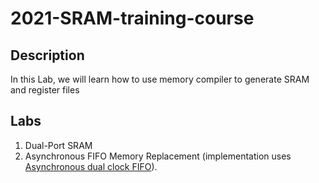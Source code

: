 # 2021-SRAM-training-course
## Description
In this Lab, we will learn how to use memory compiler to generate SRAM and register files
## Labs
1. Dual-Port SRAM
2. Asynchronous FIFO Memory Replacement (implementation uses [Asynchronous dual clock FIFO](https://github.com/dpretet/async_fifo)). 

